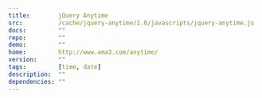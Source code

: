 ```yaml
---
title:        jQuery Anytime
src:          /cache/jquery-anytime/1.0/javascripts/jquery-anytime.js
docs:         ""
repo:         ""
demo:         ""
home:         http://www.ama3.com/anytime/
version:      ""
tags:         [time, date]
description:  ""
dependencies: ""
---
```


